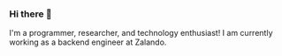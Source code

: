 ### Hi there 👋

I'm a programmer, researcher, and technology enthusiast! I am currently working as a backend engineer at Zalando.

